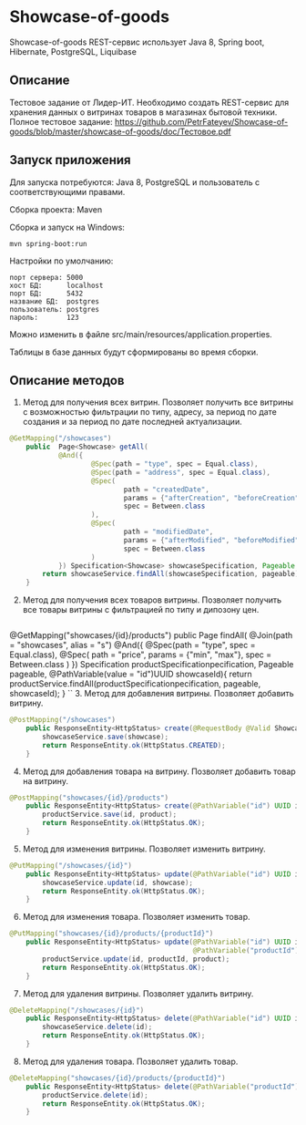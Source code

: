 # Showcase-of-goods
Showcase-of-goods REST-сервис использует Java 8, Spring boot, Hibernate, PostgreSQL, Liquibase
## Описание
Тестовое задание от Лидер-ИТ.
Необходимо создать REST-сервис для хранения данных о витринах товаров в магазинах бытовой техники.
Полное тестовое задание: https://github.com/PetrFateyev/Showcase-of-goods/blob/master/showcase-of-goods/doc/Тестовое.pdf

## Запуск приложения
Для запуска потребуются: Java 8, PostgreSQL и пользователь с соответствующими правами.     

Сборка проекта: Maven  

Сборка и запуск на Windows:  
```
mvn spring-boot:run
```  

Настройки по умолчанию:  
```
порт сервера: 5000  
хост БД:      localhost   
порт БД:      5432  
название БД:  postgres 
пользователь: postgres  
пароль:       123   
```
Можно изменить в файле src/main/resources/application.properties.

Таблицы в базе данных будут сформированы во время сборки. 

## Описание методов

  1. Метод для получения всех витрин.
   Позволяет получить все витрины с возможностью фильтрации по типу, адресу, за период по дате создания и за период по дате последней актуализации.
```java
@GetMapping("/showcases")
    public  Page<Showcase> getAll(
            @And({
                    @Spec(path = "type", spec = Equal.class),
                    @Spec(path = "address", spec = Equal.class),
                    @Spec(
                            path = "createdDate",
                            params = {"afterCreation", "beforeCreation"},
                            spec = Between.class
                    ),
                    @Spec(
                            path = "modifiedDate",
                            params = {"afterModified", "beforeModified"},
                            spec = Between.class
                    )
            }) Specification<Showcase> showcaseSpecification, Pageable pageable){
        return showcaseService.findAll(showcaseSpecification, pageable);
    }
```
2. Метод для получения всех товаров витрины.
   Позволяет получить все товары витрины с фильтрацией по типу и дипозону цен.
   ```java
@GetMapping("showcases/{id}/products")
    public Page<Product> findAll(
            @Join(path = "showcases", alias = "s")
            @And({
                @Spec(path = "type", spec = Equal.class),
                @Spec(
                        path = "price",
                        params = {"min", "max"},
                        spec = Between.class
                )
    }) Specification<Product> productSpecificationpecification, Pageable pageable, @PathVariable(value = "id")UUID showcaseId){
        return productService.findAll(productSpecificationpecification, pageable, showcaseId);
    }
``
3. Метод для добавления витрины.
   Позволяет добавить витрину.
```java
@PostMapping("/showcases")
    public ResponseEntity<HttpStatus> create(@RequestBody @Valid Showcase showcase){
        showcaseService.save(showcase);
        return ResponseEntity.ok(HttpStatus.CREATED);
    }
```
4. Метод для добавления товара на витрину.
   Позволяет добавить товар на витрину.
```java
@PostMapping("showcases/{id}/products")
    public ResponseEntity<HttpStatus> create(@PathVariable("id") UUID id, @RequestBody @Valid Product product){
        productService.save(id, product);
        return ResponseEntity.ok(HttpStatus.OK);
    }
```
5. Метод для изменения витрины.
   Позволяет изменить витрину.
```java
@PutMapping("/showcases/{id}")
    public ResponseEntity<HttpStatus> update(@PathVariable("id") UUID id, @RequestBody @Valid Showcase showcase) {
        showcaseService.update(id, showcase);
        return ResponseEntity.ok(HttpStatus.OK);
    }
```
6. Метод для изменения товара.
   Позволяет изменить товар.
```java
@PutMapping("showcases/{id}/products/{productId}")
    public ResponseEntity<HttpStatus> update(@PathVariable("id") UUID id,
                                             @PathVariable("productId") UUID productId, @RequestBody @Valid Product product){
        productService.update(id, productId, product);
        return ResponseEntity.ok(HttpStatus.OK);
    }
```
7. Метод для удаления витрины.
   Позволяет удалить витрину.
```java
@DeleteMapping("/showcases/{id}")
    public ResponseEntity<HttpStatus> delete(@PathVariable("id") UUID id) {
        showcaseService.delete(id);
        return ResponseEntity.ok(HttpStatus.OK);
    }
```
8. Метод для удаления товара.
   Позволяет удалить товар.
```java
@DeleteMapping("showcases/{id}/products/{productId}")
    public ResponseEntity<HttpStatus> delete(@PathVariable("productId") UUID id){
        productService.delete(id);
        return ResponseEntity.ok(HttpStatus.OK);
    }
```       
